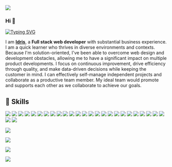[![](https://hits.seeyoufarm.com/api/count/incr/badge.svg?url=https%3A%2F%2Fgithub.com%2FIdrisAkintobi1212%2Fhit-counter)](#)

### Hi 👋

[![Typing SVG](https://readme-typing-svg.herokuapp.com?font=%22Fira+Code%22&center=true&vCenter=true&width=720&lines=%E2%9C%A8+Full+Stack+Web+Developer+%E2%9C%A8;%3D%3E+Develop+front+end+website+architecture+;%3D%3E+Design+user+interactions+on+web+pages;%3D%3E+Develop+back-end+website+applications;%3D%3E+Create+servers+and+databases+for+functionality;%3D%3E+Ensuring+cross-platform+optimization;%3D%3E+Work+alongside+graphic+designers;%3D%3E+Design+and+develop+APIs;%3D%3E+Implement+effective+security+protocols)](#)

I am **<a href="https://idrisakintobi.github.io" target="_blank">Idris</a>**, a **Full stack web developer** with substantial business experience. I am a quick learner who thrives in diverse environments and contexts. Because I'm solution-oriented, I've been able to overcome web design and development obstacles, allowing me to have a significant impact on multiple product developments. I focus on continuous improvement, drive efficiency through quality, and make data-driven decisions while keeping the customer in mind. I can effectively self-manage independent projects and collaborate as a productive team member. My ideal team would promote and supports each other as we collaborate to achieve our goals.


## 🚀 Skills

[![](https://img.shields.io/badge/HTML5-E34F26?style=for-the-badge&logo=html5&logoColor=white)](#)
[![](https://img.shields.io/badge/CSS3-1572B6?style=for-the-badge&logo=css3&logoColor=white)](#)
[![](https://img.shields.io/badge/JavaScript-F7DF1E?style=for-the-badge&logo=javascript&logoColor=black)](#)
[![](https://img.shields.io/badge/TypeScript-007ACC?style=for-the-badge&logo=typescript&logoColor=white)](#)
[![](https://img.shields.io/badge/Node.js-43853D?style=for-the-badge&logo=node.js&logoColor=white)](#)
[![](https://img.shields.io/badge/Express.js-404D59?style=for-the-badge)](#)
[![](https://img.shields.io/badge/GraphQl-E10098?style=for-the-badge&logo=graphql&logoColor=white)](#)
[![](https://img.shields.io/badge/Apollo%20GraphQL-311C87?&style=for-the-badge&logo=Apollo%20GraphQL&logoColor=white)](#)
[![](https://img.shields.io/badge/React-20232A?style=for-the-badge&logo=react&logoColor=61DAFB)](#)
[![](https://img.shields.io/badge/MySQL-00000F?style=for-the-badge&logo=mysql&logoColor=white)](#)
[![](https://img.shields.io/badge/MongoDB-4EA94B?style=for-the-badge&logo=mongodb&logoColor=white)](#)
[![](https://img.shields.io/badge/PostgreSQL-316192?style=for-the-badge&logo=postgresql&logoColor=white)](#)
[![](https://img.shields.io/badge/redis-%23DD0031.svg?&style=for-the-badge&logo=redis&logoColor=white)](#)
[![](https://img.shields.io/badge/SQLite-07405E?style=for-the-badge&logo=sqlite&logoColor=white)](#)
[![](https://img.shields.io/badge/Prisma-3982CE?style=for-the-badge&logo=Prisma&logoColor=white)](#)
[![](https://img.shields.io/badge/Sequelize-52B0E7?style=for-the-badge&logo=Sequelize&logoColor=white)](#)
[![](https://img.shields.io/badge/Docker-2CA5E0?style=for-the-badge&logo=docker&logoColor=white)](#)
[![](https://img.shields.io/badge/kubernetes-326ce5.svg?&style=for-the-badge&logo=kubernetes&logoColor=white)](#)
[![](https://img.shields.io/badge/Amazon_AWS-FF9900?style=for-the-badge&logo=amazonaws&logoColor=white)](#)
[![](https://img.shields.io/badge/Digital_Ocean-0080FF?style=for-the-badge&logo=DigitalOcean&logoColor=white)](#)
[![](https://img.shields.io/badge/Heroku-430098?style=for-the-badge&logo=heroku&logoColor=white)](#)
[![](https://img.shields.io/badge/Netlify-00C7B7?style=for-the-badge&logo=netlify&logoColor=white)](#)
[![](https://img.shields.io/badge/Vercel-000000?style=for-the-badge&logo=vercel&logoColor=white)](#)
[![](https://img.shields.io/badge/Jest-C21325?style=for-the-badge&logo=jest&logoColor=white)](#)
[![](https://img.shields.io/badge/Postman-FF6C37?style=for-the-badge&logo=Postman&logoColor=white)](#)
[![](https://img.shields.io/badge/Insomnia-5849be?style=for-the-badge&logo=Insomnia&logoColor=white)](#)
[![](https://img.shields.io/badge/Swagger-85EA2D?style=for-the-badge&logo=Swagger&logoColor=white)](#)


<!-- https://github.com/alexandresanlim/Badges4-README.md-Profile#-cloud- -->

[![](https://activity-graph.herokuapp.com/graph?username=IdrisAkintobi&theme=minimal)](#)

[![](https://github-profile-summary-cards.vercel.app/api/cards/profile-details?username=IdrisAkintobi&theme=vue)](#)

[![](https://github-readme-stats.vercel.app/api?username=IdrisAkintobi)](#)

[![](https://github-readme-stats.vercel.app/api/top-langs/?username=IdrisAkintobi)](#)


<!--- [![GitHub Streak](https://github-readme-streak-stats.herokuapp.com/?user=IdrisAkintobi&theme=blue-green)](#) -->
